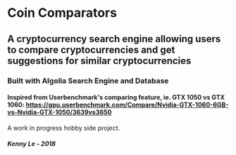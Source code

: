 # Coin Comparators

## A cryptocurrency search engine allowing users to compare cryptocurrencies and get suggestions for similar cryptocurrencies  

### Built with Algolia Search Engine and Database

#### Inspired from Userbenchmark's comparing feature, ie. GTX 1050 vs GTX 1060: https://gpu.userbenchmark.com/Compare/Nvidia-GTX-1060-6GB-vs-Nvidia-GTX-1050/3639vs3650  

A work in progress hobby side project.

##### Kenny Le - 2018


